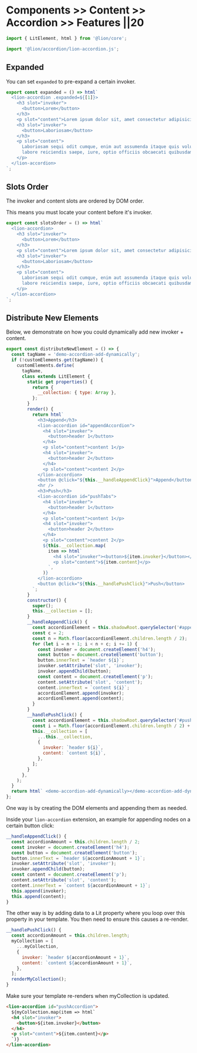# Components >> Content >> Accordion >> Features ||20

```js script
import { LitElement, html } from '@lion/core';

import '@lion/accordion/lion-accordion.js';
```

## Expanded

You can set `expanded` to pre-expand a certain invoker.

```js preview-story
export const expanded = () => html`
  <lion-accordion .expanded=${[1]}>
    <h3 slot="invoker">
      <button>Lorem</button>
    </h3>
    <p slot="content">Lorem ipsum dolor sit, amet consectetur adipisicing elit.</p>
    <h3 slot="invoker">
      <button>Laboriosam</button>
    </h3>
    <p slot="content">
      Laboriosam sequi odit cumque, enim aut assumenda itaque quis voluptas est quos fugiat unde
      labore reiciendis saepe, iure, optio officiis obcaecati quibusdam.
    </p>
  </lion-accordion>
`;
```

## Slots Order

The invoker and content slots are ordered by DOM order.

This means you must locate your content before it's invoker.

```js preview-story
export const slotsOrder = () => html`
  <lion-accordion>
    <h3 slot="invoker">
      <button>Lorem</button>
    </h3>
    <p slot="content">Lorem ipsum dolor sit, amet consectetur adipisicing elit.</p>
    <h3 slot="invoker">
      <button>Laboriosam</button>
    </h3>
    <p slot="content">
      Laboriosam sequi odit cumque, enim aut assumenda itaque quis voluptas est quos fugiat unde
      labore reiciendis saepe, iure, optio officiis obcaecati quibusdam.
    </p>
  </lion-accordion>
`;
```

## Distribute New Elements

Below, we demonstrate on how you could dynamically add new invoker + content.

```js preview-story
export const distributeNewElement = () => {
  const tagName = 'demo-accordion-add-dynamically';
  if (!customElements.get(tagName)) {
    customElements.define(
      tagName,
      class extends LitElement {
        static get properties() {
          return {
            __collection: { type: Array },
          };
        }
        render() {
          return html`
            <h3>Append</h3>
            <lion-accordion id="appendAccordion">
              <h4 slot="invoker">
                <button>header 1</button>
              </h4>
              <p slot="content">content 1</p>
              <h4 slot="invoker">
                <button>header 2</button>
              </h4>
              <p slot="content">content 2</p>
            </lion-accordion>
            <button @click="${this.__handleAppendClick}">Append</button>
            <hr />
            <h3>Push</h3>
            <lion-accordion id="pushTabs">
              <h4 slot="invoker">
                <button>header 1</button>
              </h4>
              <p slot="content">content 1</p>
              <h4 slot="invoker">
                <button>header 2</button>
              </h4>
              <p slot="content">content 2</p>
              ${this.__collection.map(
                item => html`
                  <h4 slot="invoker"><button>${item.invoker}</button></h4>
                  <p slot="content">${item.content}</p>
                `,
              )}
            </lion-accordion>
            <button @click="${this.__handlePushClick}">Push</button>
          `;
        }
        constructor() {
          super();
          this.__collection = [];
        }
        __handleAppendClick() {
          const accordionElement = this.shadowRoot.querySelector('#appendAccordion');
          const c = 2;
          const n = Math.floor(accordionElement.children.length / 2);
          for (let i = n + 1; i < n + c; i += 1) {
            const invoker = document.createElement('h4');
            const button = document.createElement('button');
            button.innerText = `header ${i}`;
            invoker.setAttribute('slot', 'invoker');
            invoker.appendChild(button);
            const content = document.createElement('p');
            content.setAttribute('slot', 'content');
            content.innerText = `content ${i}`;
            accordionElement.append(invoker);
            accordionElement.append(content);
          }
        }
        __handlePushClick() {
          const accordionElement = this.shadowRoot.querySelector('#pushTabs');
          const i = Math.floor(accordionElement.children.length / 2) + 1;
          this.__collection = [
            ...this.__collection,
            {
              invoker: `header ${i}`,
              content: `content ${i}`,
            },
          ];
        }
      },
    );
  }
  return html` <demo-accordion-add-dynamically></demo-accordion-add-dynamically> `;
};
```

One way is by creating the DOM elements and appending them as needed.

Inside your `lion-accordion` extension, an example for appending nodes on a certain button click:

```js
__handleAppendClick() {
  const accordionAmount = this.children.length / 2;
  const invoker = document.createElement('h4');
  const button = document.createElement('button');
  button.innerText = `header ${accordionAmount + 1}`;
  invoker.setAttribute('slot', 'invoker');
  invoker.appendChild(button);
  const content = document.createElement('p');
  content.setAttribute('slot', 'content');
  content.innerText = `content ${accordionAmount + 1}`;
  this.append(invoker);
  this.append(content);
}
```

The other way is by adding data to a Lit property where you loop over this property in your template.
You then need to ensure this causes a re-render.

```js
__handlePushClick() {
  const accordionAmount = this.children.length;
  myCollection = [
    ...myCollection,
    {
      invoker: `header ${accordionAmount + 1}`,
      content: `content ${accordionAmount + 1}`,
    },
  ];
  renderMyCollection();
}
```

Make sure your template re-renders when myCollection is updated.

```html
<lion-accordion id="pushAccordion">
  ${myCollection.map(item => html`
  <h4 slot="invoker">
    <button>${item.invoker}</button>
  </h4>
  <p slot="content">${item.content}</p>
  `)}
</lion-accordion>
```
